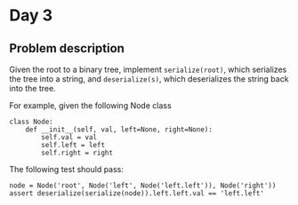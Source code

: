 # Day 3

Problem description
---
  
Given the root to a binary tree, implement `serialize(root)`, which serializes the tree into a string, and `deserialize(s)`, which deserializes the string back into the tree.

For example, given the following Node class  
  
```
class Node:
    def __init__(self, val, left=None, right=None):
        self.val = val
        self.left = left
        self.right = right
```
  
The following test should pass:  
  
```
node = Node('root', Node('left', Node('left.left')), Node('right'))
assert deserialize(serialize(node)).left.left.val == 'left.left'
```

